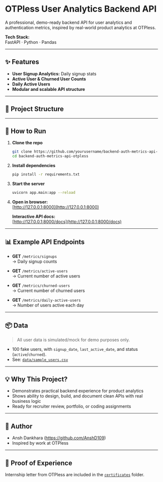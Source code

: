 # OTPless User Analytics Backend API

A professional, demo-ready backend API for user analytics and authentication metrics, inspired by real-world product analytics at OTPless.

**Tech Stack:**  
FastAPI · Python · Pandas

---

## ✨ Features

- **User Signup Analytics:** Daily signup stats
- **Active User & Churned User Counts**
- **Daily Active Users**
- **Modular and scalable API structure**

---

## 📁 Project Structure

---

## 🚀 How to Run

1. **Clone the repo**

    ```bash
    git clone https://github.com/yourusername/backend-auth-metrics-api-otpless.git
    cd backend-auth-metrics-api-otpless
    ```

2. **Install dependencies**

    ```bash
    pip install -r requirements.txt
    ```

3. **Start the server**

    ```bash
    uvicorn app.main:app --reload
    ```

4. **Open in browser:**  
   [http://127.0.0.1:8000](http://127.0.0.1:8000)

   **Interactive API docs:**  
   [http://127.0.0.1:8000/docs](http://127.0.0.1:8000/docs)

---

## 📊 Example API Endpoints

- **GET** `/metrics/signups`  
  → Daily signup counts

- **GET** `/metrics/active-users`  
  → Current number of active users

- **GET** `/metrics/churned-users`  
  → Current number of churned users

- **GET** `/metrics/daily-active-users`  
  → Number of users active each day

---

## 📦 Data

> All user data is simulated/mock for demo purposes only.

- 100 fake users, with `signup_date`, `last_active_date`, and status (`active`/`churned`).
- See: [`data/sample_users.csv`](data/sample_users.csv)

---

## 💡 Why This Project?

- Demonstrates practical backend experience for product analytics
- Shows ability to design, build, and document clean APIs with real business logic
- Ready for recruiter review, portfolio, or coding assignments

---

## 📝 Author

- Ansh Dankhara (https://github.com/AnshD109)
- Inspired by work at OTPless

---

## 📄 Proof of Experience

Internship letter from OTPless are included in the [`certificates`](certificates/) folder.
